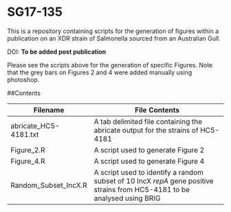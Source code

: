 # SG17-135
This is a repository containing scripts for the generation of figures within a publication on an XDR strain of Salmonella sourced from an Australian Gull.

DOI: **To be added post publication**

Please see the scripts above for the generation of specific Figures. Note that the grey bars on Figures 2 and 4 were added manually using photoshop.

##Contents

|Filename|File Contents|
|--------|------|
|abricate_HC5-4181.txt|A tab delimited file containing the abricate output for the strains of HC5-4181|
|Figure_2.R| A script used to generate Figure 2|
|Figure_4.R| A script used to generate Figure 4|
|Random_Subset_IncX.R| A script used to identify a random subset of 10 IncX *repA* gene positive strains from HC5-4181 to be analysed using BRIG|

